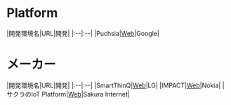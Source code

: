 
# Platform

|開発環境名|URL|開発|
|:--|:--|
|Puchsia|[Web](https://github.com/fuchsia-mirror)|Google|

# メーカー

|開発環境名|URL|開発|
|:--|:--|
|SmartThinQ|[Web](https://us.smartthinq.com/web/overview/about.dev)|LG|
|IMPACT|[Web](https://networks.nokia.com/solutions/iot-platform)|Nokia|
|サクラのIoT Platform|[Web](https://iot.sakura.ad.jp/)|Sakura Internet|
